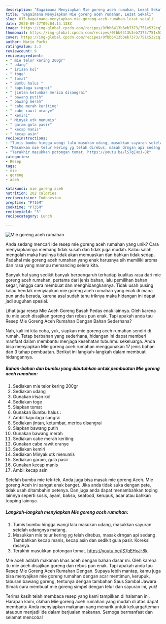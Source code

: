 ```yaml
---
description: "Bagaimana Menyiapkan Mie goreng aceh rumahan, Lezat Sekali"
title: "Bagaimana Menyiapkan Mie goreng aceh rumahan, Lezat Sekali"
slug: 815-bagaimana-menyiapkan-mie-goreng-aceh-rumahan-lezat-sekali
date: 2020-09-27T09:04:14.138Z
image: https://img-global.cpcdn.com/recipes/0fbb6413b3eb7373/751x532cq70/mie-goreng-aceh-rumahan-foto-resep-utama.jpg
thumbnail: https://img-global.cpcdn.com/recipes/0fbb6413b3eb7373/751x532cq70/mie-goreng-aceh-rumahan-foto-resep-utama.jpg
cover: https://img-global.cpcdn.com/recipes/0fbb6413b3eb7373/751x532cq70/mie-goreng-aceh-rumahan-foto-resep-utama.jpg
author: Mario Parks
ratingvalue: 3.3
reviewcount: 9
recipeingredient:
- " mie telor kering 200gr"
- " udang"
- " irisan kol"
- " toge"
- " tomat"
- " Bumbu halus "
- " kapulaga sangrai"
- " jintan ketumbar merica disangrai"
- " bawang putih"
- " bawang merah"
- " cabe merah keriting"
- " cabe rawit oranye"
- " kemiri"
- " Minyak utk menumis"
- " garam gula pasir"
- " kecap manis"
- " kecap asin"
recipeinstructions:
- "Tumis bumbu hingga wangi lalu masukan udang, masukkan sayuran setelah udangnya matang."
- "Masukkan mie telur kering yg telah direbus, masak drngan api sedang. Tambahkan kecap manis, kecap asin dan sedikit gula pasir. Koreksi rasanya."
- "Terakhir masukkan potongan tomat. https://youtu.be/lS7qEHxJ-8k"
categories:
- Resep
tags:
- mie
- goreng
- aceh

katakunci: mie goreng aceh 
nutrition: 202 calories
recipecuisine: Indonesian
preptime: "PT16M"
cooktime: "PT35M"
recipeyield: "3"
recipecategory: Lunch

---
```



![Mie goreng aceh rumahan](https://img-global.cpcdn.com/recipes/0fbb6413b3eb7373/751x532cq70/mie-goreng-aceh-rumahan-foto-resep-utama.jpg)

Anda sedang mencari ide resep mie goreng aceh rumahan yang unik? Cara menyiapkannya memang tidak susah dan tidak juga mudah. Kalau salah mengolah maka hasilnya tidak akan memuaskan dan bahkan tidak sedap. Padahal mie goreng aceh rumahan yang enak harusnya sih memiliki aroma dan rasa yang mampu memancing selera kita.

Banyak hal yang sedikit banyak berpengaruh terhadap kualitas rasa dari mie goreng aceh rumahan, pertama dari jenis bahan, lalu pemilihan bahan segar, hingga cara membuat dan menghidangkannya. Tidak usah pusing kalau hendak menyiapkan mie goreng aceh rumahan yang enak di mana pun anda berada, karena asal sudah tahu triknya maka hidangan ini dapat jadi suguhan spesial.

Lihat juga resep Mie Aceh Goreng Basah Pedas enak lainnya. Oleh karena itu mie aceh disajikan goreng dan rebus pun enak. Tapi apakah anda tau Resep Mie Goreng Aceh Rumahan Dengan Bahan Sederhana?


Nah, kali ini kita coba, yuk, siapkan mie goreng aceh rumahan sendiri di rumah. Tetap berbahan yang sederhana, hidangan ini dapat memberi manfaat dalam membantu menjaga kesehatan tubuhmu sekeluarga. Anda bisa menyiapkan Mie goreng aceh rumahan menggunakan 17 jenis bahan dan 3 tahap pembuatan. Berikut ini langkah-langkah dalam membuat hidangannya.

<!--inarticleads1-->

##### Bahan-bahan dan bumbu yang dibutuhkan untuk pembuatan Mie goreng aceh rumahan:

1. Sediakan  mie telor kering 200gr
1. Sediakan  udang
1. Gunakan  irisan kol
1. Sediakan  toge
1. Siapkan  tomat
1. Gunakan  Bumbu halus :
1. Ambil  kapulaga sangrai
1. Sediakan  jintan, ketumbar, merica disangrai
1. Siapkan  bawang putih
1. Gunakan  bawang merah
1. Sediakan  cabe merah keriting
1. Gunakan  cabe rawit oranye
1. Sediakan  kemiri
1. Sediakan  Minyak utk menumis
1. Sediakan  garam, gula pasir
1. Gunakan  kecap manis
1. Ambil  kecap asin


Setelah bumbu mie tek-tek, Anda juga bisa masak mie goreng Aceh. Mie goreng Aceh ini sangat enak banget. Jika anda tidak suka dengan pete, tidak usah ditambahin petenya. Dan juga anda dapat menambahkan toping lainnya seperti sosis, ayam, bakso, seafood, kerupuk, acar atau bahkan topping lainnya. 

<!--inarticleads2-->

##### Langkah-langkah menyiapkan Mie goreng aceh rumahan:

1. Tumis bumbu hingga wangi lalu masukan udang, masukkan sayuran setelah udangnya matang.
1. Masukkan mie telur kering yg telah direbus, masak drngan api sedang. Tambahkan kecap manis, kecap asin dan sedikit gula pasir. Koreksi rasanya.
1. Terakhir masukkan potongan tomat. https://youtu.be/lS7qEHxJ-8k


Mie aceh adalah makanan khas aceh dengan bahan dasar mi. Oleh karena itu mie aceh disajikan goreng dan rebus pun enak. Tapi apakah anda tau Resep Mie Goreng Aceh Rumahan Dengan. Supaya lebih mantap, kamu juga bisa menyajikan mie goreng rumahan dengan acar mentimun, kerupuk, taburan bawang goreng, tentunya dengan tambahan Saus Sambal Jawara. Simak cara membuat mie goreng simpel dengan telur dan sayuran ini, yuk! 

Terima kasih telah membaca resep yang kami tampilkan di halaman ini. Harapan kami, olahan Mie goreng aceh rumahan yang mudah di atas dapat membantu Anda menyiapkan makanan yang menarik untuk keluarga/teman ataupun menjadi ide dalam berjualan makanan. Semoga bermanfaat dan selamat mencoba!
